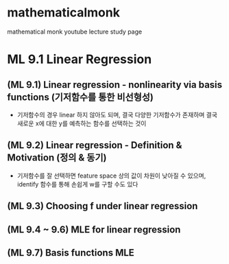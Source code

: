 # mathematicalmonk
mathematical monk youtube lecture study page

# ML 9.1 Linear Regression
## (ML 9.1) Linear regression - nonlinearity via basis functions (기저함수를 통한 비선형성)
* 기저함수의 경우 linear 하지 않아도 되며, 결국 다양한 기저함수가 존재하며 결국 새로운 x에 대한 y를 예측하는 함수를 선택하는 것이 
## (ML 9.2) Linear regression - Definition & Motivation (정의 & 동기)
* 기저함수를 잘 선택하면 feature space 상의 값이 차원이 낮아질 수 있으며, identify 함수를 통해 손쉽게 w를 구할 수도 있다
## (ML 9.3) Choosing f under linear regression
## (ML 9.4 ~ 9.6) MLE for linear regression
## (ML 9.7) Basis functions MLE
